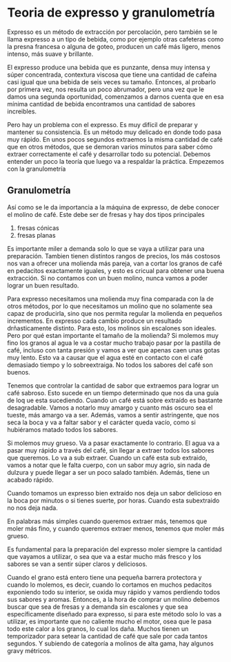 # Teoria de expresso y granulometría

Expresso es un método de extracción por percolación, pero también se le llama expresso a un tipo de bebida, como por ejemplo otras cafeteras como la presna francesa o alguna de goteo, producen un café más ligero, menos intenso, más suave y brillante. 

El expresso produce una bebida que es punzante, densa muy intensa y súper concentrada, contextura viscosa que tiene una cantidad de cafeína casi igual que una bebida de seis veces su tamaño. Entonces, al probarlo por primera vez, nos resulta un poco abrumador, pero una vez que le damos una segunda oportunidad, comenzamos a darnos cuenta que en esa mínima cantidad de bebida encontramos una cantidad de sabores increibles.

Pero hay un problema con el expresso. Es muy difícil de preparar y mantener su consistencia. Es un método muy delicado en donde todo pasa muy rápido. En unos pocos segundos extraemos la misma cantidad de café que en otros métodos, que se demoran varios minutos para saber cómo extraer correctamente el café y desarrollar todo su potencial. Debemos entender un poco la teoría que luego va a respaldar la práctica. Empezemos con la granulometría

## Granulometría

Así como se le da importancia a la máquina de expresso, de debe conocer el molino de café. Este debe ser de fresas y hay dos tipos principales 
1. fresas cónicas
2. fresas planas 

Es importante miler a demanda solo lo que se vaya a utilizar para una preparación. Tambien tienen distintos rangos de precios, los más costosos nos van a ofrecer una molienda más pareja, van a cortar los granos de café en pedacitos exactamente iguales, y esto es cricual para obtener una buena extracción. Si no contamos con un buen molino, nunca vamos a poder lograr un buen resultado.

Para expresso necesitamos una molienda muy fina comparada con la de otros métodos, por lo que necesitamos un molino que no solamente sea capaz de producirla, sino que nos permita regular la molienda en pequeños incrementos. En expresso cada cambio produce un resultado drñasticamente distinto. Para esto, los molinos sin escalones son ideales. Pero por qué estan importante el tamaño de la molienda?
Si molemos muy fino los granos al agua le va a costar mucho trabajo pasar por la pastilla de café, incluso con tanta presión y vamos a ver que apenas caen unas gotas muy lento. Esto va a causar que el agua esté en contacto con el café demasiado tiempo y lo sobreextraiga. No todos los sabores del café son buenos.

Tenemos que controlar la cantidad de sabor que extraemos para lograr un café sabroso. Esto sucede en un tiempo determinado que nos da una guía de loq ue esta sucediendo. Cuando un café está sobre extraído es bastante desagradable. Vamos a notarlo muy amargo y cuanto más oscuro sea el tueste, más amargo va a ser. Además, vamos a sentir astringente, que nos seca la boca y va a faltar sabor y el carácter queda vacío, como si hubiéramos matado todos los sabores.

Si molemos muy grueso. Va a pasar exactamente lo contrario. El agua va a pasar muy rápido a través del café, sin llegar a extraer todos los sabores que queremos. Lo va a sub extraer. Cuando un café esta sub extraido, vamos a notar que le falta cuerpo, con un sabor muy agrio, sin nada de dulzura y puede llegar a ser un poco salado también. Además, tiene un acabado rápido.

Cuando tomamos un expresso bien extraído nos deja un sabor delicioso en la boca por minutos o si tienes suerte, por horas. Cuando esta subextraido no nos deja nada.

En palabras más simples cuando queremos extraer más, tenemos que moler más fino, y cuando queremos extraer menos, tenemos que moler más grueso.

Es fundamental para la preparación del expresso moler siempre la cantidad que vayamos a utilizar, o sea que va a estar mucho más fresco y los sabores se van a sentir súper claros y deliciosos.

Cuando el grano está entero tiene una pequeña barrera protectora y cuando lo molemos, es decir, cuando lo cortamos en muchos pedacitos exponiendo todo su interior, se oxida muy rápido y vamos perdiendo todos sus sabores y aromas. Entonces, a la hora de comprar un molino debemos buscar que sea de fresas y a demanda sin escalones y que sea específicamente diseñado para expresso, si para este método solo lo vas  a utilizar, es importante que no caliente mucho el motor, osea que le pasa todo este calor a los granos, lo cual los daña. Muchos tienen un temporizador para setear la cantidad de café que sale por cada tantos segundos. Y subiendo de categoría a molinos de alta gama, hay algunos gravy métricos.